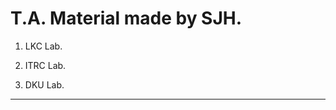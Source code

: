 T.A. Material made by SJH.
======================================

1. LKC Lab.

2. ITRC Lab.

3. DKU Lab.

--------------------------------------


